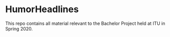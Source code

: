 # HumorHeadlines
This repo contains all material relevant to the Bachelor Project held at ITU in Spring 2020.
